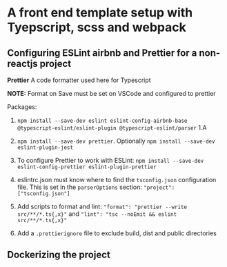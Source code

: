 # A front end template setup with Tyepscript, scss and webpack

## Configuring ESLint airbnb and Prettier for a non-reactjs project

**Prettier** A code formatter used here for Typescript

**NOTE:** Format on Save must be set on VSCode and configured to prettier

Packages:

1. `npm install --save-dev eslint eslint-config-airbnb-base @typescript-eslint/eslint-plugin @typescript-eslint/parser`
1.A

2. `npm install --save-dev prettier`. Optionally `npm install --save-dev eslint-plugin-jest`

3. To configure Prettier to work with ESLint: `npm install --save-dev eslint-config-prettier eslint-plugin-prettier`

4. eslintrc.json must know where to find the `tsconfig.json` configuration file. This is set in the `parserOptions` section: `"project": ["tsconfig.json"]`

5. Add scripts to format and lint: `"format": "prettier --write src/**/*.ts{,x}"` and `"lint": "tsc --noEmit && eslint src/**/*.ts{,x}"`

6. Add a `.prettierignore` file to exclude build, dist and public directories

## Dockerizing the project

